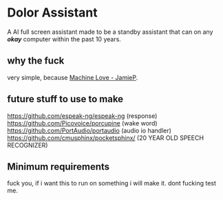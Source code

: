 # Dolor Assistant 
A AI full screen assistant made to be a standby assistant that can on any ***okay*** computer within the past 10 years. 

## why the fuck
very simple, because [Machine Love - JamieP](https://www.youtube.com/watch?v=sqK-jh4TDXo).

## future stuff to use to make
https://github.com/espeak-ng/espeak-ng (response)  
https://github.com/Picovoice/porcupine (wake word)  
https://github.com/PortAudio/portaudio (audio io handler)  
https://github.com/cmusphinx/pocketsphinx/ (20 YEAR OLD SPEECH RECOGNIZER)  


## Minimum requirements
fuck you, if i want this to run on something i will make it. dont fucking test me.
